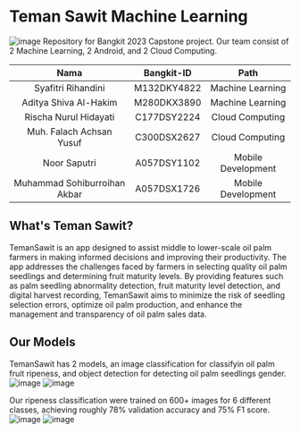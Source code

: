 # Teman Sawit Machine Learning
![image](https://github.com/TemanSawit/TemanSawit-machine-learning/assets/43689683/c9df0052-18b0-4cf4-bc71-fbc79c63e66e)
Repository for Bangkit 2023 Capstone project. Our team consist of 2 Machine Learning, 2 Android, and 2 Cloud Computing.

|          Nama         | Bangkit-ID |       Path       |
|:---------------------:|:----------:|:----------------:|
|  Syafitri Rihandini  |  M132DKY4822  | Machine Learning |
|  Aditya Shiva Al-Hakim  |  M280DKX3890  | Machine Learning |
|   Rischa Nurul Hidayati    |  C177DSY2224  |  Cloud Computing |
|  Muh. Falach Achsan Yusuf  |  C300DSX2627  |  Cloud Computing |
|    Noor Saputri      |  A057DSY1102  |  Mobile Development  |
|    Muhammad Sohiburroihan Akbar      |  A057DSX1726  |  Mobile Development  |

## What's Teman Sawit?
TemanSawit is an app designed to assist middle to lower-scale oil palm farmers in making informed decisions and improving their productivity. The app addresses the challenges faced by farmers in selecting quality oil palm seedlings and determining fruit maturity levels. By providing features such as palm seedling abnormality detection, fruit maturity level detection, and digital harvest recording, TemanSawit aims to minimize the risk of seedling selection errors, optimize oil palm production, and enhance the management and transparency of oil palm sales data.

## Our Models
TemanSawit has 2 models, an image classification for classifyin oil palm fruit ripeness, and object detection for detecting oil palm seedlings gender.
![image](https://github.com/TemanSawit/TemanSawit-machine-learning/assets/43689683/4437aba9-a22e-4644-af53-c6f6b05c52f5)
![image](https://github.com/TemanSawit/TemanSawit-machine-learning/assets/43689683/ab7475b5-ab06-48ce-86f4-1d32fd934232)

Our ripeness classification were trained on 600+ images for 6 different classes, achieving roughly 78% validation accuracy and 75% F1 score.
![image](https://github.com/TemanSawit/TemanSawit-machine-learning/assets/43689683/d453d3bd-f354-4045-bfc5-fbda604dc122)
![image](https://github.com/TemanSawit/TemanSawit-machine-learning/assets/43689683/877f00c0-1c47-4e33-af89-2f89cd7782ba)

